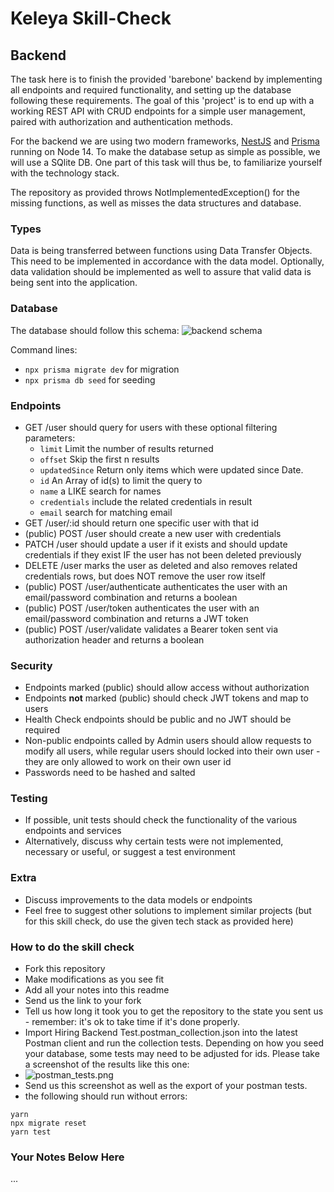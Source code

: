 # Keleya Skill-Check

## Backend

The task here is to finish the provided 'barebone' backend by implementing all endpoints and required functionality, and setting up the database following these requirements. The goal of this 'project' is to end up with a working REST API with CRUD endpoints for a simple user management, paired with authorization and authentication methods.

For the backend we are using two modern frameworks, [NestJS](https://docs.nestjs.com/) and [Prisma](https://www.prisma.io/docs/getting-started) running on Node 14. To make the database setup as simple as possible, we will use a SQlite DB. One part of this task will thus be, to familiarize yourself with the technology stack.

The repository as provided throws NotImplementedException() for the missing functions, as well as misses the data structures and database.

### Types

Data is being transferred between functions using Data Transfer Objects. This need to be implemented in accordance with the data model. Optionally, data validation should be implemented as well to assure that valid data is being sent into the application.

### Database

The database should follow this schema:
![backend schema](backend_schema.png)

Command lines:

- `npx prisma migrate dev` for migration
- `npx prisma db seed` for seeding

### Endpoints

- GET /user should query for users with these optional filtering parameters:
  - `limit` Limit the number of results returned
  - `offset` Skip the first n results
  - `updatedSince` Return only items which were updated since Date.
  - `id` An Array of id(s) to limit the query to
  - `name` a LIKE search for names
  - `credentials` include the related credentials in result
  - `email` search for matching email
- GET /user/:id should return one specific user with that id
- (public) POST /user should create a new user with credentials
- PATCH /user should update a user if it exists and should update credentials if they exist IF the user has not been deleted previously
- DELETE /user marks the user as deleted and also removes related credentials rows, but does NOT remove the user row itself
- (public) POST /user/authenticate authenticates the user with an email/password combination and returns a boolean
- (public) POST /user/token authenticates the user with an email/password combination and returns a JWT token
- (public) POST /user/validate validates a Bearer token sent via authorization header and returns a boolean

### Security

- Endpoints marked (public) should allow access without authorization
- Endpoints **not** marked (public) should check JWT tokens and map to users
- Health Check endpoints should be public and no JWT should be required
- Non-public endpoints called by Admin users should allow requests to modify all users, while regular users should locked into their own user - they are only allowed to work on their own user id
- Passwords need to be hashed and salted

### Testing

- If possible, unit tests should check the functionality of the various endpoints and services
- Alternatively, discuss why certain tests were not implemented, necessary or useful, or suggest a test environment

### Extra

- Discuss improvements to the data models or endpoints
- Feel free to suggest other solutions to implement similar projects (but for this skill check, do use the given tech stack as provided here)

### How to do the skill check

- Fork this repository
- Make modifications as you see fit
- Add all your notes into this readme
- Send us the link to your fork
- Tell us how long it took you to get the repository to the state you sent us - remember: it's ok to take time if it's done properly.
- Import Hiring Backend Test.postman_collection.json into the latest Postman client and run the collection tests. Depending on how you seed your database, some tests may need to be adjusted for ids. Please take a screenshot of the results like this one:
- ![postman_tests.png](postman_tests.png)
- Send us this screenshot as well as the export of your postman tests.
- the following should run without errors:
```
yarn
npx migrate reset
yarn test
```
### Your Notes Below Here

...
